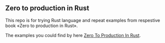 ## Zero to production in Rust

This repo is for trying Rust language and repeat examples from respestive book «Zero to production in Rust».

The examples you could find by here [Zero To Production In Rust](https://www.zero2prod.com).